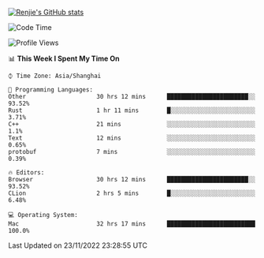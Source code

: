 [![Renjie's GitHub stats](https://github-readme-stats.vercel.app/api?username=liurenjie1024&show_icons=true&theme=chartreuse-dark)](https://github.com/anuraghazra/github-readme-stats)

<!--START_SECTION:waka-->
![Code Time](http://img.shields.io/badge/Code%20Time-372%20hrs%2013%20mins-blue)

![Profile Views](http://img.shields.io/badge/Profile%20Views-23-blue)

📊 **This Week I Spent My Time On** 

```text
⌚︎ Time Zone: Asia/Shanghai

💬 Programming Languages: 
Other                    30 hrs 12 mins      ███████████████████████░░   93.52% 
Rust                     1 hr 11 mins        █░░░░░░░░░░░░░░░░░░░░░░░░   3.71% 
C++                      21 mins             ░░░░░░░░░░░░░░░░░░░░░░░░░   1.1% 
Text                     12 mins             ░░░░░░░░░░░░░░░░░░░░░░░░░   0.65% 
protobuf                 7 mins              ░░░░░░░░░░░░░░░░░░░░░░░░░   0.39%

🔥 Editors: 
Browser                  30 hrs 12 mins      ███████████████████████░░   93.52% 
CLion                    2 hrs 5 mins        █░░░░░░░░░░░░░░░░░░░░░░░░   6.48%

💻 Operating System: 
Mac                      32 hrs 17 mins      █████████████████████████   100.0%

```


 Last Updated on 23/11/2022 23:28:55 UTC
<!--END_SECTION:waka-->

